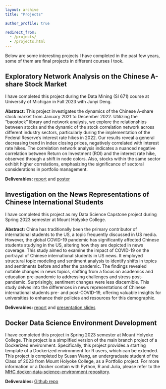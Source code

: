 ```yaml
---
layout: archive
title: "Projects"

author_profile: true

redirect_from: 
  - /projects/
  - /projects.html
---
```


Below are some interesting projects I have completed in the past few years, some of them are final projects in different courses I took. 

## Exploratory Network Analysis on the Chinese A-share Stock Market

I have completed this project during the Data Mining (SI 671) course at University of Michigan in Fall 2023 with Junyi Deng. 

**Abstract:** This project investigates the dynamics of the Chinese A-share stock market from January 2021 to December 2022. Utilizing the “baostock” library and network analysis, we explore the relationships between stocks and the dynamic of the stock correlation network across different industry sectors, particularly during the implementation of the Federal Reserve’s interest rate hikes in 2022. Our results reveal a general decreasing trend in index closing prices, negatively correlated with interest rate hikes. The correlation network analysis indicates a nuanced negative correlation between Return on Investment (ROI) and the interest rate hike, observed through a shift in node colors. Also, stocks within the same sector exhibit higher correlations, emphasizing the significance of sectoral considerations in portfolio management.

**Deliverables:** [report]("files/SI671_report.pdf") and [poster]("files/SI671_poster.pdf") 

## Investigation on the News Representations of Chinese International Students

I have completed this project as my Data Science Capstone project during Spring 2023 semester at Mount Holyoke College. 

**Abstract:** China has traditionally been the primary contributor of international students to the US, a topic frequently discussed in US media. However, the global COVID-19 pandemic has significantly affected Chinese students studying in the US, altering how they are depicted in news coverage. This study aimed to examine the impact of COVID-19 on the portrayal of Chinese international students in US news. It employed structural topic modeling and sentiment analysis to identify shifts in topics and sentiments before and after the pandemic. The findings revealed notable changes in news topics, shifting from a focus on academics and education pre-pandemic to addressing challenges and stress post-pandemic. Surprisingly, sentiment changes were less discernible. This study delves into the differences in news representations of Chinese international students pre- and post-COVID-19, offering valuable insights for universities to enhance their policies and resources for this demographic.

**Deliverables:** [report]("files/DS_capstone_report.pdf") and [presentation slides]("files/DS_capstone_slides.pdf") 

## Docker Data Science Environment Development

I have completed this project in Spring 2023 semester at Mount Holyoke College. This project is a simplified version of the main branch project of a Dockerized environment. Specifically, this project provides a starting template of a Dockerized environment for R users, which can be extended. This project is completed by Susan Wang, an undergraduate student of the Class of 2023 from Mount Holyoke College, as a Portfolio project. For more information or a Docker contain with Python, R and Julia, please refer to the [MHC docker-data-science-environment repository]("https://github.com/mtholyoke/docker-data-science-environment").

**Deliverables:** [Github repo]("https://github.com/wang264y/docker-data-science-environment")
